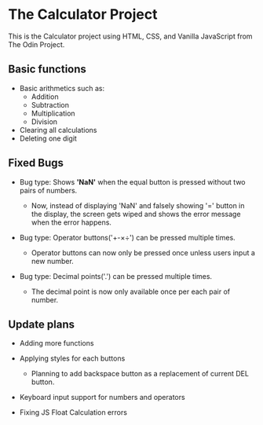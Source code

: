 # The Calculator Project

This is the Calculator project using HTML, CSS, and Vanilla JavaScript from The Odin Project.

## Basic functions

- Basic arithmetics such as:
    - Addition
    - Subtraction
    - Multiplication
    - Division
- Clearing all calculations
- Deleting one digit

## Fixed Bugs

- Bug type: Shows **'NaN'** when the equal button is pressed without two pairs of numbers.
    - Now, instead of displaying 'NaN' and falsely showing '=' button in the display, the screen gets wiped and shows the error message when the error happens.

- Bug type: Operator buttons('+-×÷') can be pressed multiple times.
    - Operator buttons can now only be pressed once unless users input a new number.

- Bug type: Decimal points('.') can be pressed multiple times.
    - The decimal point is now only available once per each pair of number.

## Update plans

- Adding more functions

- Applying styles for each buttons
    - Planning to add backspace button as a replacement of current DEL button.

- Keyboard input support for numbers and operators

- Fixing JS Float Calculation errors